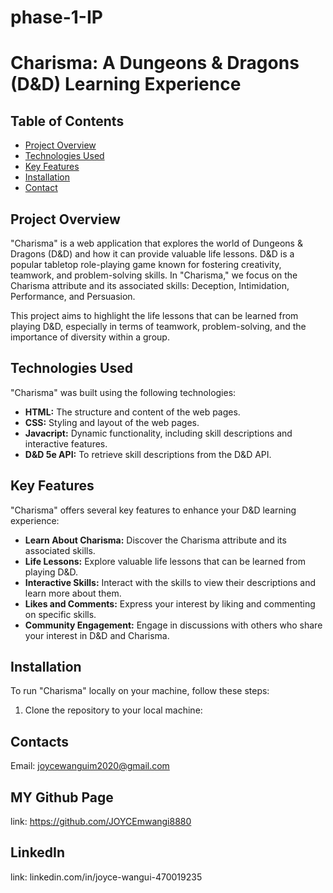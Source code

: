 # phase-1-IP
# Charisma: A Dungeons & Dragons (D&D) Learning Experience

## Table of Contents

- [Project Overview](#project-overview)
- [Technologies Used](#technologies-used)
- [Key Features](#key-features)
- [Installation](#installation)
- [Contact](#contact)

## Project Overview

"Charisma" is a web application that explores the world of Dungeons & Dragons (D&D) and how it can provide valuable life lessons. D&D is a popular tabletop role-playing game known for fostering creativity, teamwork, and problem-solving skills. In "Charisma," we focus on the Charisma attribute and its associated skills: Deception, Intimidation, Performance, and Persuasion.

This project aims to highlight the life lessons that can be learned from playing D&D, especially in terms of teamwork, problem-solving, and the importance of diversity within a group.



## Technologies Used

"Charisma" was built using the following technologies:

- **HTML:** The structure and content of the web pages.
- **CSS:** Styling and layout of the web pages.
- **Javacript:** Dynamic functionality, including skill descriptions and interactive features.
- **D&D 5e API:** To retrieve skill descriptions from the D&D API.

## Key Features

"Charisma" offers several key features to enhance your D&D learning experience:

- **Learn About Charisma:** Discover the Charisma attribute and its associated skills.
- **Life Lessons:** Explore valuable life lessons that can be learned from playing D&D.
- **Interactive Skills:** Interact with the skills to view their descriptions and learn more about them.
- **Likes and Comments:** Express your interest by liking and commenting on specific skills.
- **Community Engagement:** Engage in discussions with others who share your interest in D&D and Charisma.

## Installation

To run "Charisma" locally on your machine, follow these steps:

1. Clone the repository to your local machine:

## Contacts 
Email: joycewanguim2020@gmail.com
 ## MY Github Page
 link: https://github.com/JOYCEmwangi8880

 ## LinkedIn
 link: linkedin.com/in/joyce-wangui-470019235

